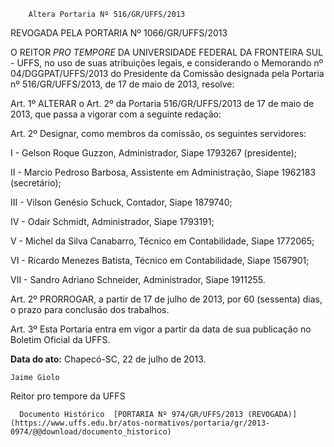         Altera Portaria Nº 516/GR/UFFS/2013  

REVOGADA PELA PORTARIA Nº 1066/GR/UFFS/2013

 O REITOR *PRO TEMPORE* DA UNIVERSIDADE FEDERAL DA FRONTEIRA SUL - UFFS, no uso de suas atribuições legais, e considerando o Memorando nº 04/DGGPAT/UFFS/2013 do Presidente da Comissão designada pela Portaria nº 516/GR/UFFS/2013, de 17 de maio de 2013, resolve:

 Art. 1º ALTERAR o Art. 2º da Portaria 516/GR/UFFS/2013 de 17 de maio de 2013, que passa a vigorar com a seguinte redação:

 Art. 2º Designar, como membros da comissão, os seguintes servidores:

 I - Gelson Roque Guzzon, Administrador, Siape 1793267 (presidente);

 II - Marcio Pedroso Barbosa, Assistente em Administração, Siape 1962183 (secretário);

 III - Vilson Genésio Schuck, Contador, Siape 1879740;

 IV - Odair Schmidt, Administrador, Siape 1793191;

 V - Michel da Silva Canabarro, Técnico em Contabilidade, Siape 1772065;

 VI - Ricardo Menezes Batista, Técnico em Contabilidade, Siape 1567901;

 VII - Sandro Adriano Schneider, Administrador, Siape 1911255.

 Art. 2º PRORROGAR, a partir de 17 de julho de 2013, por 60 (sessenta) dias, o prazo para conclusão dos trabalhos.

 Art. 3º Esta Portaria entra em vigor a partir da data de sua publicação no Boletim Oficial da UFFS.

  

   **Data do ato:** Chapecó-SC, 22 de julho de 2013.   
 

    Jaime Giolo   
 Reitor pro tempore da UFFS 

      Documento Histórico  [PORTARIA Nº 974/GR/UFFS/2013 (REVOGADA)](https://www.uffs.edu.br/atos-normativos/portaria/gr/2013-0974/@@download/documento_historico)     
      